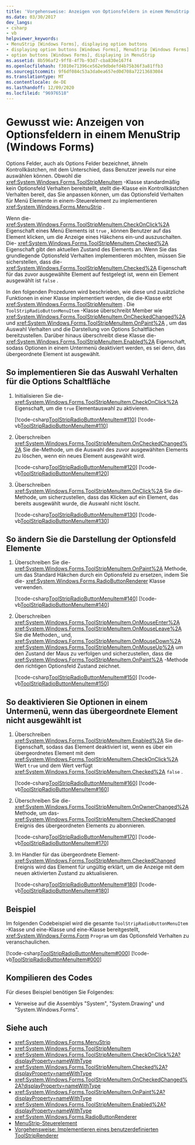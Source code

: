 ```yaml
---
title: 'Vorgehensweise: Anzeigen von Optionsfeldern in einem MenuStrip'
ms.date: 03/30/2017
dev_langs:
- csharp
- vb
helpviewer_keywords:
- MenuStrip [Windows Forms], displaying option buttons
- displaying option buttons [Windows Forms], MenuStrip [Windows Forms]
- option buttons [Windows Forms], displaying in MenuStrip
ms.assetid: 8b596af2-9ff8-4f7b-93d7-cba830e167f4
ms.openlocfilehash: f3010e71396ce562e9dbdefd4b75b36f3a81ffb3
ms.sourcegitcommit: 9f6df084c53a3da0ea657ed0d708a72213683084
ms.translationtype: MT
ms.contentlocale: de-DE
ms.lasthandoff: 12/09/2020
ms.locfileid: "96976518"
---
```

# <a name="how-to-display-option-buttons-in-a-menustrip-windows-forms"></a>Gewusst wie: Anzeigen von Optionsfeldern in einem MenuStrip (Windows Forms)

Options Felder, auch als Options Felder bezeichnet, ähneln Kontrollkästchen, mit dem Unterschied, dass Benutzer jeweils nur eine auswählen können. Obwohl die <xref:System.Windows.Forms.ToolStripMenuItem> -Klasse standardmäßig kein Optionsfeld Verhalten bereitstellt, stellt die-Klasse ein Kontrollkästchen Verhalten bereit, das Sie anpassen können, um das Optionsfeld Verhalten für Menü Elemente in einem-Steuerelement zu implementieren <xref:System.Windows.Forms.MenuStrip> .

Wenn die- <xref:System.Windows.Forms.ToolStripMenuItem.CheckOnClick%2A> Eigenschaft eines Menü Elements ist `true` , können Benutzer auf das Element klicken, um die Anzeige eines Häkchens ein-und auszuschalten. Die- <xref:System.Windows.Forms.ToolStripMenuItem.Checked%2A> Eigenschaft gibt den aktuellen Zustand des Elements an. Wenn Sie das grundlegende Optionsfeld Verhalten implementieren möchten, müssen Sie sicherstellen, dass die- <xref:System.Windows.Forms.ToolStripMenuItem.Checked%2A> Eigenschaft für das zuvor ausgewählte Element auf festgelegt ist, wenn ein Element ausgewählt ist `false` .

In den folgenden Prozeduren wird beschrieben, wie diese und zusätzliche Funktionen in einer Klasse implementiert werden, die die-Klasse erbt <xref:System.Windows.Forms.ToolStripMenuItem> . Die `ToolStripRadioButtonMenuItem` -Klasse überschreibt Member wie <xref:System.Windows.Forms.ToolStripMenuItem.OnCheckedChanged%2A> und <xref:System.Windows.Forms.ToolStripMenuItem.OnPaint%2A> , um das Auswahl Verhalten und die Darstellung von Options Schaltflächen bereitzustellen. Darüber hinaus überschreibt diese Klasse die- <xref:System.Windows.Forms.ToolStripMenuItem.Enabled%2A> Eigenschaft, sodass Optionen in einem Untermenü deaktiviert werden, es sei denn, das übergeordnete Element ist ausgewählt.

## <a name="to-implement-option-button-selection-behavior"></a>So implementieren Sie das Auswahl Verhalten für die Options Schaltfläche

1. Initialisieren Sie die- <xref:System.Windows.Forms.ToolStripMenuItem.CheckOnClick%2A> Eigenschaft, um die `true` Elementauswahl zu aktivieren.

     [!code-csharp[ToolStripRadioButtonMenuItem#110](~/samples/snippets/csharp/VS_Snippets_Winforms/ToolStripRadioButtonMenuItem/cs/ToolStripRadioButtonMenuItem.cs#110)]
     [!code-vb[ToolStripRadioButtonMenuItem#110](~/samples/snippets/visualbasic/VS_Snippets_Winforms/ToolStripRadioButtonMenuItem/vb/ToolStripRadioButtonMenuItem.vb#110)]

2. Überschreiben <xref:System.Windows.Forms.ToolStripMenuItem.OnCheckedChanged%2A> Sie die-Methode, um die Auswahl des zuvor ausgewählten Elements zu löschen, wenn ein neues Element ausgewählt wird.

     [!code-csharp[ToolStripRadioButtonMenuItem#120](~/samples/snippets/csharp/VS_Snippets_Winforms/ToolStripRadioButtonMenuItem/cs/ToolStripRadioButtonMenuItem.cs#120)]
     [!code-vb[ToolStripRadioButtonMenuItem#120](~/samples/snippets/visualbasic/VS_Snippets_Winforms/ToolStripRadioButtonMenuItem/vb/ToolStripRadioButtonMenuItem.vb#120)]

3. Überschreiben <xref:System.Windows.Forms.ToolStripMenuItem.OnClick%2A> Sie die-Methode, um sicherzustellen, dass das Klicken auf ein Element, das bereits ausgewählt wurde, die Auswahl nicht löscht.

     [!code-csharp[ToolStripRadioButtonMenuItem#130](~/samples/snippets/csharp/VS_Snippets_Winforms/ToolStripRadioButtonMenuItem/cs/ToolStripRadioButtonMenuItem.cs#130)]
     [!code-vb[ToolStripRadioButtonMenuItem#130](~/samples/snippets/visualbasic/VS_Snippets_Winforms/ToolStripRadioButtonMenuItem/vb/ToolStripRadioButtonMenuItem.vb#130)]

## <a name="to-modify-the-appearance-of-the-option-button-items"></a>So ändern Sie die Darstellung der Optionsfeld Elemente

1. Überschreiben Sie die- <xref:System.Windows.Forms.ToolStripMenuItem.OnPaint%2A> Methode, um das Standard Häkchen durch ein Optionsfeld zu ersetzen, indem Sie die- <xref:System.Windows.Forms.RadioButtonRenderer> Klasse verwenden.

     [!code-csharp[ToolStripRadioButtonMenuItem#140](~/samples/snippets/csharp/VS_Snippets_Winforms/ToolStripRadioButtonMenuItem/cs/ToolStripRadioButtonMenuItem.cs#140)]
     [!code-vb[ToolStripRadioButtonMenuItem#140](~/samples/snippets/visualbasic/VS_Snippets_Winforms/ToolStripRadioButtonMenuItem/vb/ToolStripRadioButtonMenuItem.vb#140)]

2. Überschreiben <xref:System.Windows.Forms.ToolStripMenuItem.OnMouseEnter%2A> <xref:System.Windows.Forms.ToolStripMenuItem.OnMouseLeave%2A> Sie die Methoden,, und, <xref:System.Windows.Forms.ToolStripMenuItem.OnMouseDown%2A> <xref:System.Windows.Forms.ToolStripMenuItem.OnMouseUp%2A> um den Zustand der Maus zu verfolgen und sicherzustellen, dass die <xref:System.Windows.Forms.ToolStripMenuItem.OnPaint%2A> -Methode den richtigen Optionsfeld Zustand zeichnet.

     [!code-csharp[ToolStripRadioButtonMenuItem#150](~/samples/snippets/csharp/VS_Snippets_Winforms/ToolStripRadioButtonMenuItem/cs/ToolStripRadioButtonMenuItem.cs#150)]
     [!code-vb[ToolStripRadioButtonMenuItem#150](~/samples/snippets/visualbasic/VS_Snippets_Winforms/ToolStripRadioButtonMenuItem/vb/ToolStripRadioButtonMenuItem.vb#150)]

## <a name="to-disable-options-on-a-submenu-when-the-parent-item-is-not-selected"></a>So deaktivieren Sie Optionen in einem Untermenü, wenn das übergeordnete Element nicht ausgewählt ist

1. Überschreiben <xref:System.Windows.Forms.ToolStripMenuItem.Enabled%2A> Sie die-Eigenschaft, sodass das Element deaktiviert ist, wenn es über ein übergeordnetes Element mit dem <xref:System.Windows.Forms.ToolStripMenuItem.CheckOnClick%2A> Wert `true` und dem Wert verfügt <xref:System.Windows.Forms.ToolStripMenuItem.Checked%2A> `false` .

     [!code-csharp[ToolStripRadioButtonMenuItem#160](~/samples/snippets/csharp/VS_Snippets_Winforms/ToolStripRadioButtonMenuItem/cs/ToolStripRadioButtonMenuItem.cs#160)]
     [!code-vb[ToolStripRadioButtonMenuItem#160](~/samples/snippets/visualbasic/VS_Snippets_Winforms/ToolStripRadioButtonMenuItem/vb/ToolStripRadioButtonMenuItem.vb#160)]

2. Überschreiben Sie die- <xref:System.Windows.Forms.ToolStripMenuItem.OnOwnerChanged%2A> Methode, um das- <xref:System.Windows.Forms.ToolStripMenuItem.CheckedChanged> Ereignis des übergeordneten Elements zu abonnieren.

     [!code-csharp[ToolStripRadioButtonMenuItem#170](~/samples/snippets/csharp/VS_Snippets_Winforms/ToolStripRadioButtonMenuItem/cs/ToolStripRadioButtonMenuItem.cs#170)]
     [!code-vb[ToolStripRadioButtonMenuItem#170](~/samples/snippets/visualbasic/VS_Snippets_Winforms/ToolStripRadioButtonMenuItem/vb/ToolStripRadioButtonMenuItem.vb#170)]

3. Im Handler für das übergeordnete Element- <xref:System.Windows.Forms.ToolStripMenuItem.CheckedChanged> Ereignis wird das Element für ungültig erklärt, um die Anzeige mit dem neuen aktivierten Zustand zu aktualisieren.

     [!code-csharp[ToolStripRadioButtonMenuItem#180](~/samples/snippets/csharp/VS_Snippets_Winforms/ToolStripRadioButtonMenuItem/cs/ToolStripRadioButtonMenuItem.cs#180)]
     [!code-vb[ToolStripRadioButtonMenuItem#180](~/samples/snippets/visualbasic/VS_Snippets_Winforms/ToolStripRadioButtonMenuItem/vb/ToolStripRadioButtonMenuItem.vb#180)]

## <a name="example"></a>Beispiel

Im folgenden Codebeispiel wird die gesamte `ToolStripRadioButtonMenuItem` -Klasse und eine-Klasse und eine-Klasse bereitgestellt, <xref:System.Windows.Forms.Form> `Program` um das Optionsfeld Verhalten zu veranschaulichen.

[!code-csharp[ToolStripRadioButtonMenuItem#000](~/samples/snippets/csharp/VS_Snippets_Winforms/ToolStripRadioButtonMenuItem/cs/ToolStripRadioButtonMenuItem.cs#000)]
[!code-vb[ToolStripRadioButtonMenuItem#000](~/samples/snippets/visualbasic/VS_Snippets_Winforms/ToolStripRadioButtonMenuItem/vb/ToolStripRadioButtonMenuItem.vb#000)]

## <a name="compiling-the-code"></a>Kompilieren des Codes

Für dieses Beispiel benötigen Sie Folgendes:

- Verweise auf die Assemblys "System", "System.Drawing" und "System.Windows.Forms".

## <a name="see-also"></a>Siehe auch

- <xref:System.Windows.Forms.MenuStrip>
- <xref:System.Windows.Forms.ToolStripMenuItem>
- <xref:System.Windows.Forms.ToolStripMenuItem.CheckOnClick%2A?displayProperty=nameWithType>
- <xref:System.Windows.Forms.ToolStripMenuItem.Checked%2A?displayProperty=nameWithType>
- <xref:System.Windows.Forms.ToolStripMenuItem.OnCheckedChanged%2A?displayProperty=nameWithType>
- <xref:System.Windows.Forms.ToolStripMenuItem.OnPaint%2A?displayProperty=nameWithType>
- <xref:System.Windows.Forms.ToolStripMenuItem.Enabled%2A?displayProperty=nameWithType>
- <xref:System.Windows.Forms.RadioButtonRenderer>
- [MenuStrip-Steuerelement](menustrip-control-windows-forms.md)
- [Vorgehensweise: Implementieren eines benutzerdefinierten ToolStripRenderer](how-to-implement-a-custom-toolstriprenderer.md)
